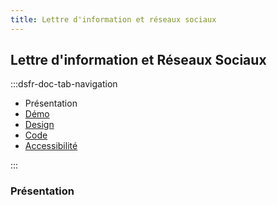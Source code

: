 ```yaml
---
title: Lettre d'information et réseaux sociaux
---
```


## Lettre d'information et Réseaux Sociaux

:::dsfr-doc-tab-navigation

- Présentation
- [Démo](demo/index.md)
- [Design](design/index.md)
- [Code](code/index.md)
- [Accessibilité](accessibility/index.md)

:::

### Présentation
